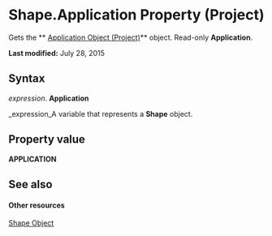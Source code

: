 
# Shape.Application Property (Project)
Gets the  ** [Application Object (Project)](8eb91712-7784-a102-38c0-19bb056c27e9.md)** object. Read-only **Application**.

 **Last modified:** July 28, 2015


## Syntax

 _expression_. **Application**

 _expression_A variable that represents a  **Shape** object.


## Property value

 **APPLICATION**


## See also


#### Other resources


 [Shape Object](d2b32bcd-5595-a4a7-9772-feb25fd0103a.md)
